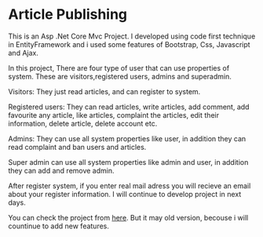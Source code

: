 # Article Publishing
This is an Asp .Net Core Mvc Project. I developed using code first technique in EntityFramework and i used some features of Bootstrap, Css, Javascript and Ajax.

In this project, There are four type of user that can use properties of system. These are visitors,registered users, admins and superadmin.

Visitors: They just read articles, and can register to system.

Registered users: They can read articles, write articles, add comment, add favourite any article, like articles, complaint the articles, edit their information, delete article, delete account etc.

Admins: They can use all system properties like user, in addition they can read complaint and ban users and articles.

Super admin can use all system properties like admin and user, in addition they can add and remove admin.


After register system, if you enter real mail adress you will recieve an email about your register information. I will continue to develop project in next days.

You can check the project from [here](http://infoproject.somee.com). But it may old version, becouse i will countinue to add new features.
